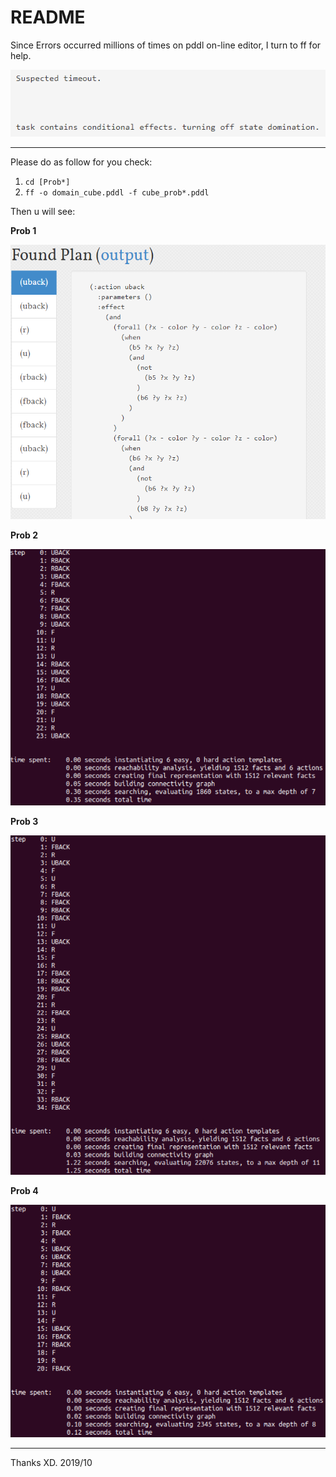 # README

Since Errors occurred millions of times on pddl on-line editor, I turn to ff for help.

![image-20191111194420203](.assets/image-20191111194420203.png)

---

Please do as follow for you check:

1. `cd [Prob*]`
2. `ff -o domain_cube.pddl -f cube_prob*.pddl`

Then u will see:

**Prob 1**

![](./Prob1/res1.png)


**Prob 2**

![](./Prob2/res2.png)

**Prob 3**

![](./Prob3/res3.png)

**Prob 4**

![](./Prob4/res4.png)

---

Thanks XD. 2019/10